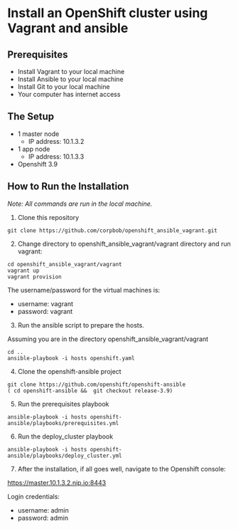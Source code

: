 # Install an OpenShift cluster using Vagrant and ansible

## Prerequisites
- Install Vagrant to your local machine
- Install Ansible to your local machine
- Install Git to your local machine
- Your computer has internet access

## The Setup

- 1 master node
  - IP address: 10.1.3.2 
- 1 app node
  - IP address: 10.1.3.3
- Openshift 3.9

## How to Run the Installation

*Note: All commands are run in the local machine.*

1. Clone this repository
  
```
git clone https://github.com/corpbob/openshift_ansible_vagrant.git
```

2. Change directory to openshift_ansible_vagrant/vagrant directory and run vagrant:

```
cd openshift_ansible_vagrant/vagrant
vagrant up
vagrant provision
```
The username/password for the virtual machines is:

  - username: vagrant
  - password: vagrant

3. Run the ansible script to prepare the hosts.

Assuming you are in the directory openshift_ansible_vagrant/vagrant
```
cd ..
ansible-playbook -i hosts openshift.yaml
```

4. Clone the openshift-ansible project

```
git clone https://github.com/openshift/openshift-ansible
( cd openshift-ansible &&  git checkout release-3.9)
```
5. Run the prerequisites playbook

```
ansible-playbook -i hosts openshift-ansible/playbooks/prerequisites.yml
```

6. Run the deploy_cluster playbook

```
ansible-playbook -i hosts openshift-ansible/playbooks/deploy_cluster.yml
```

7. After the installation, if all goes well, navigate to the Openshift console:

https://master.10.1.3.2.nip.io:8443

Login credentials:
- username: admin
- password: admin

